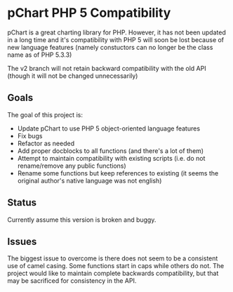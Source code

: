 pChart PHP 5 Compatibility
==========================

pChart is a great charting library for PHP. 
However, it has not been updated in a long time and it's compatibility
with PHP 5 will soon be lost because of new language features 
(namely constuctors can no longer be the class name as of PHP 5.3.3)

The v2 branch will not retain backward compatibility with the old API
(though it will not be changed unnecessarily)

## Goals

The goal of this project is:

* Update pChart to use PHP 5 object-oriented language features
* Fix bugs
* Refactor as needed
* Add proper docblocks to all functions (and there's a lot of them)
* Attempt to maintain compatibility with existing scripts (i.e. do not rename/remove any public functions)
* Rename some functions but keep references to existing (it seems the original author's native language was not english)
 
## Status

Currently assume this version is broken and buggy.

## Issues

The biggest issue to overcome is there does not seem to be a consistent use of camel casing.  Some functions start in caps
while others do not.  The project would like to maintain complete backwards compatibility, but that may be sacrificed for
consistency in the API.
 
